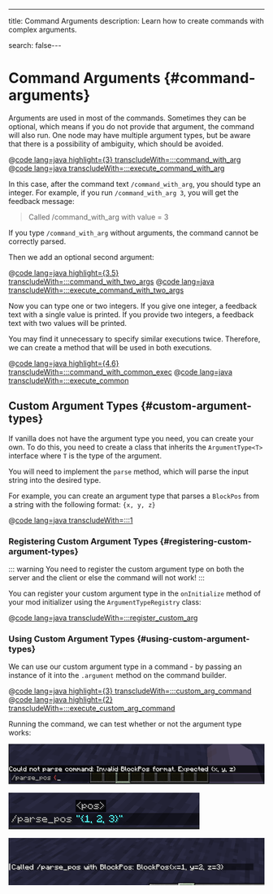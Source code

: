 ---
title: Command Arguments
description: Learn how to create commands with complex arguments.

search: false---

# Command Arguments {#command-arguments}

Arguments are used in most of the commands. Sometimes they can be optional, which means if you do not provide that
argument,
the command will also run. One node may have multiple argument types, but be aware that there is a possibility of
ambiguity, which should be avoided.

@[code lang=java highlight={3} transcludeWith=:::command_with_arg](@/reference/1.21/src/main/java/com/example/docs/command/FabricDocsReferenceCommands.java)
@[code lang=java transcludeWith=:::execute_command_with_arg](@/reference/1.21/src/main/java/com/example/docs/command/FabricDocsReferenceCommands.java)

In this case, after the command text `/command_with_arg`, you should type an integer. For example, if you
run `/command_with_arg 3`, you will get the feedback message:

> Called /command_with_arg with value = 3

If you type `/command_with_arg` without arguments, the command cannot be correctly parsed.

Then we add an optional second argument:

@[code lang=java highlight={3,5} transcludeWith=:::command_with_two_args](@/reference/1.21/src/main/java/com/example/docs/command/FabricDocsReferenceCommands.java)
@[code lang=java transcludeWith=:::execute_command_with_two_args](@/reference/1.21/src/main/java/com/example/docs/command/FabricDocsReferenceCommands.java)

Now you can type one or two integers. If you give one integer, a feedback text with a single value is printed. If you
provide two integers, a feedback text with two values will be printed.

You may find it unnecessary to specify similar executions twice. Therefore, we can create a method that will be used in
both executions.

@[code lang=java highlight={4,6} transcludeWith=:::command_with_common_exec](@/reference/1.21/src/main/java/com/example/docs/command/FabricDocsReferenceCommands.java)
@[code lang=java transcludeWith=:::execute_common](@/reference/1.21/src/main/java/com/example/docs/command/FabricDocsReferenceCommands.java)

## Custom Argument Types {#custom-argument-types}

If vanilla does not have the argument type you need, you can create your own. To do this, you need to create a class that inherits the `ArgumentType<T>` interface where `T` is the type of the argument.

You will need to implement the `parse` method, which will parse the input string into the desired type.

For example, you can create an argument type that parses a `BlockPos` from a string with the following format: `{x, y, z}`

@[code lang=java transcludeWith=:::1](@/reference/1.21/src/main/java/com/example/docs/command/BlockPosArgumentType.java)

### Registering Custom Argument Types {#registering-custom-argument-types}

::: warning
You need to register the custom argument type on both the server and the client or else the command will not work!
:::

You can register your custom argument type in the `onInitialize` method of your mod initializer using the `ArgumentTypeRegistry` class:

@[code lang=java transcludeWith=:::register_custom_arg](@/reference/1.21/src/main/java/com/example/docs/command/FabricDocsReferenceCommands.java)

### Using Custom Argument Types {#using-custom-argument-types}

We can use our custom argument type in a command - by passing an instance of it into the `.argument` method on the command builder.

@[code lang=java highlight={3} transcludeWith=:::custom_arg_command](@/reference/1.21/src/main/java/com/example/docs/command/FabricDocsReferenceCommands.java)
@[code lang=java highlight={2} transcludeWith=:::execute_custom_arg_command](@/reference/1.21/src/main/java/com/example/docs/command/FabricDocsReferenceCommands.java)

Running the command, we can test whether or not the argument type works:

![Invalid argument](/assets/develop/commands/custom-arguments_fail.png)

![Valid argument](/assets/develop/commands/custom-arguments_valid.png)

![Command result](/assets/develop/commands/custom-arguments_result.png)
